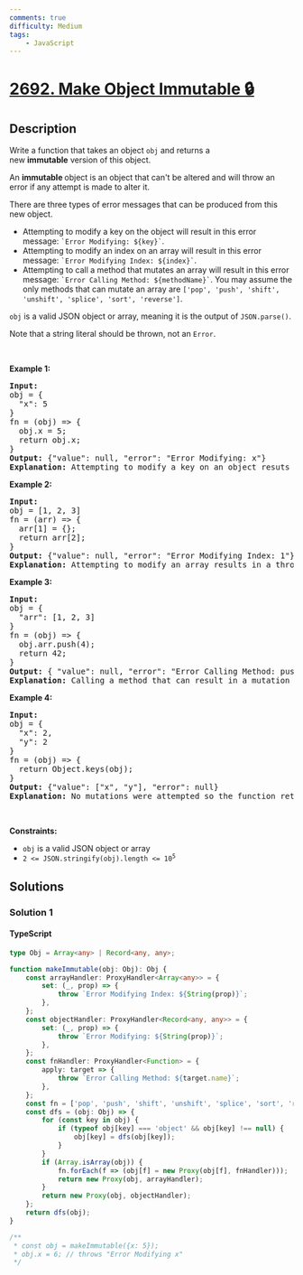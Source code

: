```yaml
---
comments: true
difficulty: Medium
tags:
    - JavaScript
---
```


<!-- problem:start -->

# [2692. Make Object Immutable 🔒](https://leetcode.com/problems/make-object-immutable)

## Description

<!-- description:start -->

<p>Write a function that takes an object&nbsp;<code>obj</code> and returns a new&nbsp;<strong>immutable</strong>&nbsp;version of this object.</p>

<p>An&nbsp;<strong>immutable&nbsp;</strong>object is an object that can&#39;t be altered and will throw an error if any attempt is made to alter it.</p>

<p>There are three types of error messages that can be produced from this new object.</p>

<ul>
	<li>Attempting to modify a key on the object will result in this&nbsp;error message: <code>`Error Modifying: ${key}`</code>.</li>
	<li>Attempting to modify an index on an array will result in this error message: <code>`Error Modifying&nbsp;Index: ${index}`</code>.</li>
	<li>Attempting to call a method that mutates an array will result in this error message: <code>`Error Calling Method: ${methodName}`</code>. You may assume the only methods that can mutate&nbsp;an array are&nbsp;<code>[&#39;pop&#39;, &#39;push&#39;, &#39;shift&#39;, &#39;unshift&#39;, &#39;splice&#39;, &#39;sort&#39;, &#39;reverse&#39;]</code>.</li>
</ul>

<p><code>obj</code>&nbsp;is a valid JSON object or array, meaning it is the output of <code>JSON.parse()</code>.</p>

<p>Note that a string literal should be thrown, not an&nbsp;<code>Error</code>.</p>

<p>&nbsp;</p>
<p><strong class="example">Example 1:</strong></p>

<pre>
<strong>Input:</strong> 
obj = {
&nbsp; &quot;x&quot;: 5
}
fn = (obj) =&gt; { 
&nbsp; obj.x = 5;
&nbsp; return obj.x;
}
<strong>Output:</strong> {&quot;value&quot;: null, &quot;error&quot;: &quot;Error Modifying:&nbsp;x&quot;}
<strong>Explanation: </strong>Attempting to modify a key on an object resuts in a thrown error. Note that it doesn&#39;t matter that the value was set to the same value as it was before.
</pre>

<p><strong class="example">Example 2:</strong></p>

<pre>
<strong>Input:</strong> 
obj = [1, 2, 3]
fn = (arr) =&gt; { 
&nbsp; arr[1] = {}; 
&nbsp; return arr[2]; 
}
<strong>Output:</strong> {&quot;value&quot;: null, &quot;error&quot;: &quot;Error Modifying&nbsp;Index: 1&quot;}
<strong>Explanation: </strong>Attempting to modify an array results in a thrown error.
</pre>

<p><strong class="example">Example 3:</strong></p>

<pre>
<strong>Input:</strong> 
obj = {
&nbsp; &quot;arr&quot;: [1, 2, 3]
}
fn = (obj) =&gt; { 
&nbsp; obj.arr.push(4);
&nbsp; return 42;
}
<strong>Output:</strong> { &quot;value&quot;: null, &quot;error&quot;: &quot;Error Calling Method: push&quot;}
<strong>Explanation: </strong>Calling a method that can result in a mutation results in a thrown error.
</pre>

<p><strong class="example">Example 4:</strong></p>

<pre>
<strong>Input:</strong> 
obj = {
&nbsp; &quot;x&quot;: 2,
&nbsp; &quot;y&quot;: 2
}
fn = (obj) =&gt; { 
&nbsp; return Object.keys(obj);
}
<strong>Output:</strong> {&quot;value&quot;: [&quot;x&quot;, &quot;y&quot;], &quot;error&quot;: null}
<strong>Explanation: </strong>No mutations were attempted so the function returns as normal.
</pre>

<p>&nbsp;</p>
<p><strong>Constraints:</strong></p>

<ul>
	<li><code>obj</code>&nbsp;is a valid JSON object or array</li>
	<li><code>2 &lt;= JSON.stringify(obj).length &lt;= 10<sup>5</sup></code></li>
</ul>

<!-- description:end -->

## Solutions

<!-- solution:start -->

### Solution 1

<!-- tabs:start -->

#### TypeScript

```ts
type Obj = Array<any> | Record<any, any>;

function makeImmutable(obj: Obj): Obj {
    const arrayHandler: ProxyHandler<Array<any>> = {
        set: (_, prop) => {
            throw `Error Modifying Index: ${String(prop)}`;
        },
    };
    const objectHandler: ProxyHandler<Record<any, any>> = {
        set: (_, prop) => {
            throw `Error Modifying: ${String(prop)}`;
        },
    };
    const fnHandler: ProxyHandler<Function> = {
        apply: target => {
            throw `Error Calling Method: ${target.name}`;
        },
    };
    const fn = ['pop', 'push', 'shift', 'unshift', 'splice', 'sort', 'reverse'];
    const dfs = (obj: Obj) => {
        for (const key in obj) {
            if (typeof obj[key] === 'object' && obj[key] !== null) {
                obj[key] = dfs(obj[key]);
            }
        }
        if (Array.isArray(obj)) {
            fn.forEach(f => (obj[f] = new Proxy(obj[f], fnHandler)));
            return new Proxy(obj, arrayHandler);
        }
        return new Proxy(obj, objectHandler);
    };
    return dfs(obj);
}

/**
 * const obj = makeImmutable({x: 5});
 * obj.x = 6; // throws "Error Modifying x"
 */
```

<!-- tabs:end -->

<!-- solution:end -->

<!-- problem:end -->
